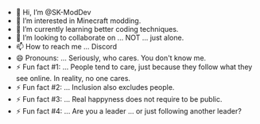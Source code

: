 - 👋 Hi, I’m @SK-ModDev
- 👀 I’m interested in Minecraft modding.
- 🌱 I’m currently learning better coding techniques.
- 💞️ I’m looking to collaborate on ... NOT ... just alone.
- 📫 How to reach me ... Discord
- 😄 Pronouns: ... Seriously, who cares. You don't know me.
- ⚡ Fun fact #1: ... People tend to care, just because they follow what they see online. In reality, no one cares.
- ⚡ Fun fact #2: ... Inclusion also excludes people.
- ⚡ Fun fact #3: ... Real happyness does not require to be public.
- ⚡ Fun fact #4: ... Are you a leader ... or just following another leader?

<!---
SK-ModDev/SK-ModDev is a ✨ special ✨ repository because its `README.md` (this file) appears on your GitHub profile.
You can click the Preview link to take a look at your changes.
--->
